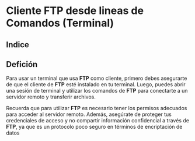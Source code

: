 # Cliente FTP desde lineas de Comandos (Terminal)

## Indice 

## Defición 

Para usar un terminal que usa **FTP** como cliente, primero debes asegurarte de que el cliente de **FTP** esté instalado en tu terminal. Luego, puedes abrir una sesión de terminal y utilizar los comandos de **FTP** para conectarte a un servidor remoto y transferir archivos.

Recuerda que para utilizar **FTP** es necesario tener los permisos adecuados para acceder al servidor remoto. Además, asegúrate de proteger tus credenciales de acceso y no compartir información confidencial a través de **FTP**, ya que es un protocolo poco seguro en términos de encriptación de datos